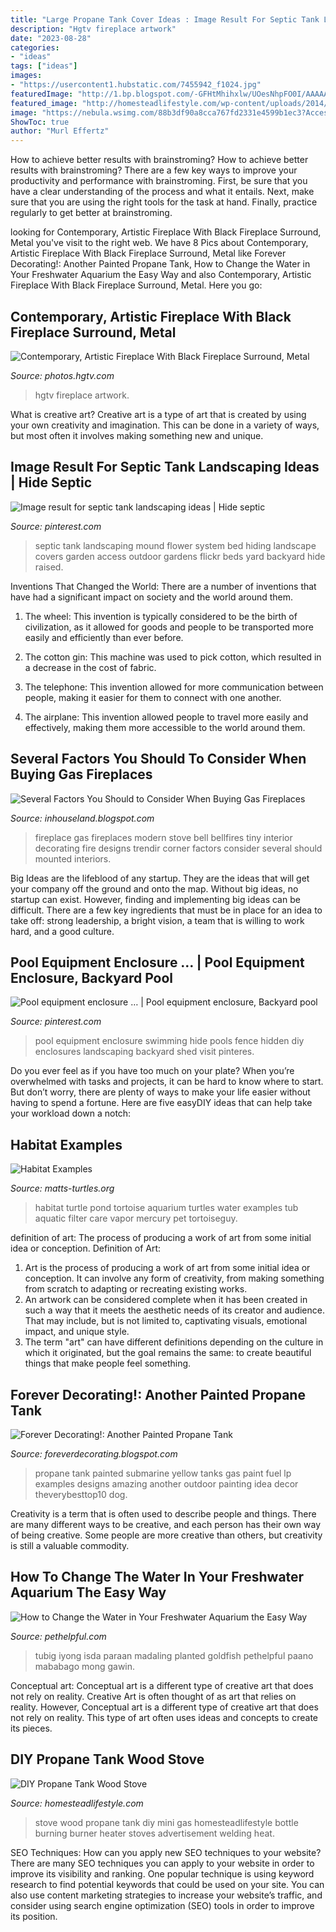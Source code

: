 ```yaml
---
title: "Large Propane Tank Cover Ideas : Image Result For Septic Tank Landscaping Ideas"
description: "Hgtv fireplace artwork"
date: "2023-08-28"
categories:
- "ideas"
tags: ["ideas"]
images:
- "https://usercontent1.hubstatic.com/7455942_f1024.jpg"
featuredImage: "http://1.bp.blogspot.com/-GFHtMhihxlw/UOesNhpFO0I/AAAAAAAADyY/6ynN9ixQB9U/s1600/Modern+small+gas+fireplace+in+green+home+ideas.jpg"
featured_image: "http://homesteadlifestyle.com/wp-content/uploads/2014/10/diy-propane-tank-wood-stove.jpg"
image: "https://nebula.wsimg.com/88b3df90a8cca767fd2331e4599b1ec3?AccessKeyId=A3E784782F81D21389AD&amp;disposition=0&amp;alloworigin=1"
ShowToc: true
author: "Murl Effertz"
---
```



How to achieve better results with brainstroming?
How to achieve better results with brainstroming? There are a few key ways to improve your productivity and performance with brainstroming. First, be sure that you have a clear understanding of the process and what it entails. Next, make sure that you are using the right tools for the task at hand. Finally, practice regularly to get better at brainstroming.

	

		
looking for Contemporary, Artistic Fireplace With Black Fireplace Surround, Metal you've visit to the right web. We have 8 Pics about Contemporary, Artistic Fireplace With Black Fireplace Surround, Metal like Forever Decorating!: Another Painted Propane Tank, How to Change the Water in Your Freshwater Aquarium the Easy Way and also Contemporary, Artistic Fireplace With Black Fireplace Surround, Metal. Here you go:
		
    
## Contemporary, Artistic Fireplace With Black Fireplace Surround, Metal

<img loading=lazy src="https://hgtvhome.sndimg.com/content/dam/images/hgtv/fullset/2016/4/25/0/Ami-Austin_Living-Space-with-Senseof-Place_2.jpg.rend.hgtvcom.616.924.suffix/1461606930274.jpeg" onerror="this.onerror=null;this.src='https://tse3.mm.bing.net/th?id=OIP.g2q6quvSaW0j-U-D7a9TwgHaLH&amp;pid=15.1';" alt="Contemporary, Artistic Fireplace With Black Fireplace Surround, Metal">

_Source: photos.hgtv.com_

>hgtv fireplace artwork. 

	

What is creative art?
Creative art is a type of art that is created by using your own creativity and imagination. This can be done in a variety of ways, but most often it involves making something new and unique.

    
## Image Result For Septic Tank Landscaping Ideas | Hide Septic

<img loading=lazy src="https://i.pinimg.com/736x/33/c9/6c/33c96c4cd30cdcddd23e6ed9ed517f7b.jpg" onerror="this.onerror=null;this.src='https://tse3.mm.bing.net/th?id=OIP.NtaViUetswS_ARQ2YUBXjQAAAA&amp;pid=15.1';" alt="Image result for septic tank landscaping ideas | Hide septic">

_Source: pinterest.com_

>septic tank landscaping mound flower system bed hiding landscape covers garden access outdoor gardens flickr beds yard backyard hide raised. 

	

Inventions That Changed the World: There are a number of inventions that have had a significant impact on society and the world around them.
1. The wheel: This invention is typically considered to be the birth of civilization, as it allowed for goods and people to be transported more easily and efficiently than ever before.
2. The cotton gin: This machine was used to pick cotton, which resulted in a decrease in the cost of fabric.

3. The telephone: This invention allowed for more communication between people, making it easier for them to connect with one another.

4. The airplane: This invention allowed people to travel more easily and effectively, making them more accessible to the world around them.

    
## Several Factors You Should To Consider When Buying Gas Fireplaces

<img loading=lazy src="http://1.bp.blogspot.com/-GFHtMhihxlw/UOesNhpFO0I/AAAAAAAADyY/6ynN9ixQB9U/s1600/Modern+small+gas+fireplace+in+green+home+ideas.jpg" onerror="this.onerror=null;this.src='https://tse4.mm.bing.net/th?id=OIP.2m_UMtRVJ0Etj0MgXBHkRAAAAA&amp;pid=15.1';" alt="Several Factors You Should to Consider When Buying Gas Fireplaces">

_Source: inhouseland.blogspot.com_

>fireplace gas fireplaces modern stove bell bellfires tiny interior decorating fire designs trendir corner factors consider several should mounted interiors. 

	

Big Ideas are the lifeblood of any startup. They are the ideas that will get your company off the ground and onto the map. Without big ideas, no startup can exist. However, finding and implementing big ideas can be difficult. There are a few key ingredients that must be in place for an idea to take off: strong leadership, a bright vision, a team that is willing to work hard, and a good culture.

    
## Pool Equipment Enclosure … | Pool Equipment Enclosure, Backyard Pool

<img loading=lazy src="https://i.pinimg.com/originals/a0/6d/ba/a06dba10800a0c7a6dcce77aa29556a3.jpg" onerror="this.onerror=null;this.src='https://tse3.mm.bing.net/th?id=OIP.qGll3wcDOZZZN6CO24QgewHaJ4&amp;pid=15.1';" alt="Pool equipment enclosure … | Pool equipment enclosure, Backyard pool">

_Source: pinterest.com_

>pool equipment enclosure swimming hide pools fence hidden diy enclosures landscaping backyard shed visit pinteres. 

	

Do you ever feel as if you have too much on your plate? When you’re overwhelmed with tasks and projects, it can be hard to know where to start. But don’t worry, there are plenty of ways to make your life easier without having to spend a fortune. Here are five easyDIY ideas that can help take your workload down a notch: 

    
## Habitat Examples

<img loading=lazy src="https://nebula.wsimg.com/88b3df90a8cca767fd2331e4599b1ec3?AccessKeyId=A3E784782F81D21389AD&amp;disposition=0&amp;alloworigin=1" onerror="this.onerror=null;this.src='https://tse4.mm.bing.net/th?id=OIP.apz8YYpFR4jlGieVVYD5NgAAAA&amp;pid=15.1';" alt="Habitat Examples">

_Source: matts-turtles.org_

>habitat turtle pond tortoise aquarium turtles water examples tub aquatic filter care vapor mercury pet tortoiseguy. 

	

definition of art: The process of producing a work of art from some initial idea or conception.
Definition of Art:
1. Art is the process of producing a work of art from some initial idea or conception. It can involve any form of creativity, from making something from scratch to adapting or recreating existing works.
2. An artwork can be considered complete when it has been created in such a way that it meets the aesthetic needs of its creator and audience. That may include, but is not limited to, captivating visuals, emotional impact, and unique style.
3. The term "art" can have different definitions depending on the culture in which it originated, but the goal remains the same: to create beautiful things that make people feel something.

    
## Forever Decorating!: Another Painted Propane Tank

<img loading=lazy src="https://lh4.googleusercontent.com/-4feyHrhqJyo/TX5xvSFMueI/AAAAAAAABcw/en-ewoLZ9PA/w1200-h630-p-k-no-nu/propaneYellow+submarine+%25282%2529.JPG" onerror="this.onerror=null;this.src='https://tse2.mm.bing.net/th?id=OIP.oi6-PR9vMWUu7nucrvvzgwHaD4&amp;pid=15.1';" alt="Forever Decorating!: Another Painted Propane Tank">

_Source: foreverdecorating.blogspot.com_

>propane tank painted submarine yellow tanks gas paint fuel lp examples designs amazing another outdoor painting idea decor theverybesttop10 dog. 

	

Creativity is a term that is often used to describe people and things. There are many different ways to be creative, and each person has their own way of being creative. Some people are more creative than others, but creativity is still a valuable commodity.

    
## How To Change The Water In Your Freshwater Aquarium The Easy Way

<img loading=lazy src="https://usercontent1.hubstatic.com/7455942_f1024.jpg" onerror="this.onerror=null;this.src='https://tse3.mm.bing.net/th?id=OIP.oXHutp5tspXMj1C1lAvRIAHaFj&amp;pid=15.1';" alt="How to Change the Water in Your Freshwater Aquarium the Easy Way">

_Source: pethelpful.com_

>tubig iyong isda paraan madaling planted goldfish pethelpful paano mababago mong gawin. 

	

Conceptual art: Conceptual art is a different type of creative art that does not rely on reality.
Creative Art is often thought of as art that relies on reality. However, Conceptual art is a different type of creative art that does not rely on reality. This type of art often uses ideas and concepts to create its pieces.

    
## DIY Propane Tank Wood Stove

<img loading=lazy src="http://homesteadlifestyle.com/wp-content/uploads/2014/10/diy-propane-tank-wood-stove.jpg" onerror="this.onerror=null;this.src='https://tse3.mm.bing.net/th?id=OIP.c-5OuL8wlSMyfbS-72pBpwAAAA&amp;pid=15.1';" alt="DIY Propane Tank Wood Stove">

_Source: homesteadlifestyle.com_

>stove wood propane tank diy mini gas homesteadlifestyle bottle burning burner heater stoves advertisement welding heat. 

	

SEO Techniques: How can you apply new SEO techniques to your website?
There are many SEO techniques you can apply to your website in order to improve its visibility and ranking. One popular technique is using keyword research to find potential keywords that could be used on your site. You can also use content marketing strategies to increase your website’s traffic, and consider using search engine optimization (SEO) tools in order to improve its position.

